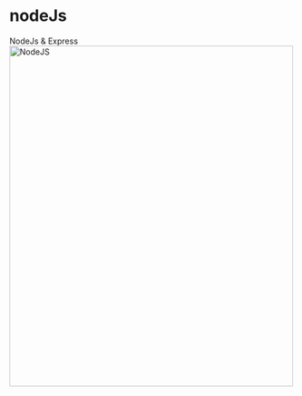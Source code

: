 # nodeJs
NodeJs &amp; Express
<img src="image/node.js-logo-image.png" alt="NodeJS" width="500" height="600">

